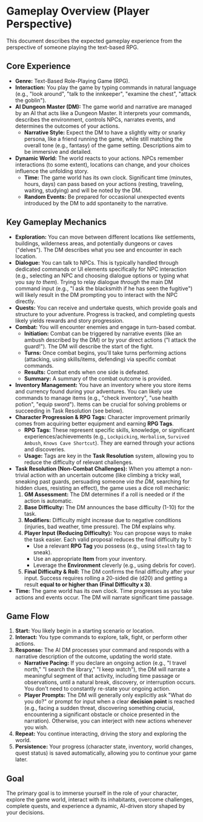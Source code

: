 # Gameplay Overview (Player Perspective)

This document describes the expected gameplay experience from the perspective of someone playing the text-based RPG.

## Core Experience

*   **Genre:** Text-Based Role-Playing Game (RPG).
*   **Interaction:** You play the game by typing commands in natural language (e.g., "look around", "talk to the innkeeper", "examine the chest", "attack the goblin").
*   **AI Dungeon Master (DM):** The game world and narrative are managed by an AI that acts like a Dungeon Master. It interprets your commands, describes the environment, controls NPCs, narrates events, and determines the outcomes of your actions.
    *   **Narrative Style:** Expect the DM to have a slightly witty or snarky persona, like a friend running the game, while still matching the overall tone (e.g., fantasy) of the game setting. Descriptions aim to be immersive and detailed.
*   **Dynamic World:** The world reacts to your actions. NPCs remember interactions (to some extent), locations can change, and your choices influence the unfolding story.
    *   **Time:** The game world has its own clock. Significant time (minutes, hours, days) can pass based on your actions (resting, traveling, waiting, studying) and will be noted by the DM.
    *   **Random Events:** Be prepared for occasional unexpected events introduced by the DM to add spontaneity to the narrative.

## Key Gameplay Mechanics

*   **Exploration:** You can move between different locations like settlements, buildings, wilderness areas, and potentially dungeons or caves ("delves"). The DM describes what you see and encounter in each location.
*   **Dialogue:** You can talk to NPCs. This is typically handled through dedicated commands or UI elements specifically for NPC interaction (e.g., selecting an NPC and choosing dialogue options or typing what you say *to them*). Trying to relay dialogue *through* the main DM command input (e.g., "I ask the blacksmith if he has seen the fugitive") will likely result in the DM prompting you to interact with the NPC directly.
*   **Quests:** You can receive and undertake quests, which provide goals and structure to your adventure. Progress is tracked, and completing quests likely yields rewards and story progression.
*   **Combat:** You will encounter enemies and engage in turn-based combat.
    *   **Initiation:** Combat can be triggered by narrative events (like an ambush described by the DM) or by your direct actions ("I attack the guard!"). The DM will describe the start of the fight.
    *   **Turns:** Once combat begins, you'll take turns performing actions (attacking, using skills/items, defending) via specific combat commands.
    *   **Results:** Combat ends when one side is defeated.
    *   **Summary:** A summary of the combat outcome is provided.
*   **Inventory Management:** You have an inventory where you store items and currency found during your adventures. You can likely use commands to manage items (e.g., "check inventory", "use health potion", "equip sword"). Items can be crucial for solving problems or succeeding in Task Resolution (see below).
*   **Character Progression & RPG Tags:** Character improvement primarily comes from acquiring better equipment and earning **RPG Tags**.
    *   **RPG Tags:** These represent specific skills, knowledge, or significant experiences/achievements (e.g., `Lockpicking`, `Herbalism`, `Survived Ambush`, `Knows Cave Shortcut`). They are earned through your actions and discoveries.
    *   **Usage:** Tags are key in the **Task Resolution** system, allowing you to reduce the difficulty of relevant challenges.
*   **Task Resolution (Non-Combat Challenges):** When you attempt a non-trivial action with an uncertain outcome (like climbing a tricky wall, sneaking past guards, persuading someone *via the DM*, searching for hidden clues, resisting an effect), the game uses a dice roll mechanic:
    1.  **GM Assessment:** The DM determines if a roll is needed or if the action is automatic.
    2.  **Base Difficulty:** The DM announces the base difficulty (1-10) for the task.
    3.  **Modifiers:** Difficulty might increase due to negative conditions (injuries, bad weather, time pressure). The DM explains why.
    4.  **Player Input (Reducing Difficulty):** You can propose ways to make the task easier. Each valid proposal reduces the final difficulty by 1:
        *   Use a relevant **RPG Tag** you possess (e.g., using `Stealth` tag to sneak).
        *   Use an appropriate **Item** from your inventory.
        *   Leverage the **Environment** cleverly (e.g., using debris for cover).
    5.  **Final Difficulty & Roll:** The DM confirms the final difficulty after your input. Success requires rolling a 20-sided die (d20) and getting a result **equal to or higher than (Final Difficulty x 3)**.
*   **Time:** The game world has its own clock. Time progresses as you take actions and events occur. The DM will narrate significant time passage.

## Game Flow

1.  **Start:** You likely begin in a starting scenario or location.
2.  **Interact:** You type commands to explore, talk, fight, or perform other actions.
3.  **Response:** The AI DM processes your command and responds with a narrative description of the outcome, updating the world state.
    *   **Narrative Pacing:** If you declare an ongoing action (e.g., "I travel north," "I search the library," "I keep watch"), the DM will narrate a meaningful segment of that activity, including time passage or observations, until a natural break, discovery, or interruption occurs. You don't need to constantly re-state your ongoing action.
    *   **Player Prompts:** The DM will generally only explicitly ask "What do you do?" or prompt for input when a clear **decision point** is reached (e.g., facing a sudden threat, discovering something crucial, encountering a significant obstacle or choice presented in the narration). Otherwise, you can interject with new actions whenever you wish.
4.  **Repeat:** You continue interacting, driving the story and exploring the world.
5.  **Persistence:** Your progress (character state, inventory, world changes, quest status) is saved automatically, allowing you to continue your game later.

## Goal

The primary goal is to immerse yourself in the role of your character, explore the game world, interact with its inhabitants, overcome challenges, complete quests, and experience a dynamic, AI-driven story shaped by your decisions.
